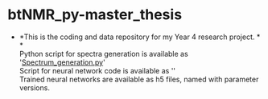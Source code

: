 # btNMR_py-master_thesis
* *This is the coding and data repository for my Year 4 research project. * * <br />
Python script for spectra generation is available as '[Spectrum_generation.py](btNMR_py-master_thesis/Spectrum_generation.py)' <br />
Script for neural network code is available as '' <br />
Trained neural networks are available as h5 files, named with parameter versions.
